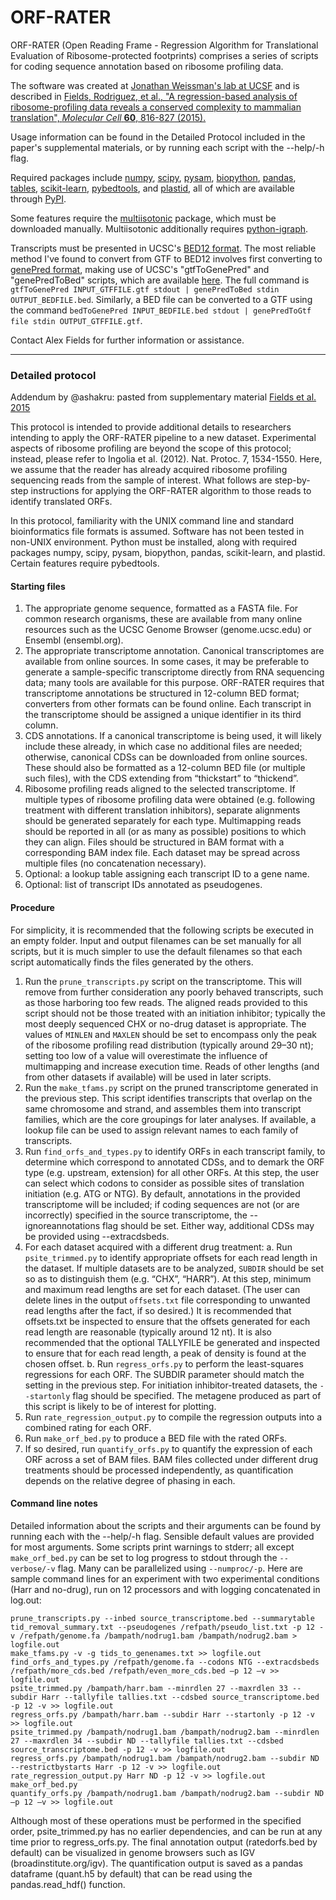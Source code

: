 # ORF-RATER
ORF-RATER (Open Reading Frame - Regression Algorithm for Translational Evaluation of Ribosome-protected footprints) comprises a series of scripts for coding sequence annotation based on ribosome profiling data.

The software was created at [Jonathan Weissman's lab at UCSF](http://weissmanlab.ucsf.edu/) and is described in [Fields, Rodriguez, et al., "A regression-based analysis of ribosome-profiling data reveals a conserved complexity to mammalian translation", *Molecular Cell* **60**, 816-827 (2015).](http://dx.doi.org/10.1016/j.molcel.2015.11.013)

Usage information can be found in the Detailed Protocol included in the paper's supplemental materials, or by running each script with the --help/-h flag.

Required packages include [numpy](http://www.numpy.org), [scipy](http://www.scipy.org), [pysam](https://github.com/pysam-developers/pysam), [biopython](http://www.biopython.org), [pandas](http://pandas.pydata.org/), [tables](http://www.pytables.org/), [scikit-learn](http://scikit-learn.org/), [pybedtools](https://pythonhosted.org/pybedtools/), and [plastid](https://pypi.python.org/pypi/plastid), all of which are available through [PyPI](https://pypi.python.org/pypi).

Some features require the [multiisotonic](https://github.com/alexfields/multiisotonic) package, which must be downloaded manually. Multiisotonic additionally requires [python-igraph](https://github.com/igraph/python-igraph).

Transcripts must be presented in UCSC's [BED12 format](https://genome.ucsc.edu/FAQ/FAQformat.html#format1). The most reliable method I've found to convert from GTF to BED12 involves first converting to [genePred format](https://genome.ucsc.edu/FAQ/FAQformat.html#format9), making use of UCSC's "gtfToGenePred" and "genePredToBed" scripts, which are available [here](http://hgdownload.cse.ucsc.edu/admin/exe/linux.x86_64/). The full command is `gtfToGenePred INPUT_GTFFILE.gtf stdout | genePredToBed stdin OUTPUT_BEDFILE.bed`. Similarly, a BED file can be converted to a GTF using the command `bedToGenePred INPUT_BEDFILE.bed stdout | genePredToGtf file stdin OUTPUT_GTFFILE.gtf`.

Contact Alex Fields for further information or assistance.

---
### Detailed protocol
Addendum by @ashakru: pasted from supplementary material [Fields et al. 2015](http://dx.doi.org/10.1016/j.molcel.2015.11.013)

This protocol is intended to provide additional details to researchers intending to apply the ORF-RATER pipeline to a new dataset. Experimental aspects of ribosome profiling are beyond the scope of this protocol; instead, please refer to Ingolia et al. (2012). Nat. Protoc. 7, 1534-1550. Here, we assume that the reader has already acquired ribosome profiling sequencing reads from the sample of interest. What follows are step-by-step instructions for applying the ORF-RATER algorithm to those reads to identify translated ORFs.

In this protocol, familiarity with the UNIX command line and standard bioinformatics file formats is assumed. Software has not been tested in non-UNIX environment. Python must be installed, along with required packages numpy, scipy, pysam, biopython, pandas, scikit-learn, and plastid. Certain features require pybedtools.

#### Starting files
1.	The appropriate genome sequence, formatted as a FASTA file. For common research organisms, these are available from many online resources such as the UCSC Genome Browser (genome.ucsc.edu) or Ensembl (ensembl.org).
2.	The appropriate transcriptome annotation. Canonical transcriptomes are available from online sources. In some cases, it may be preferable to generate a sample-specific transcriptome directly from RNA sequencing data; many tools are available for this purpose. ORF-RATER requires that transcriptome annotations be structured in 12-column BED format; converters from other formats can be found online. Each transcript in the transcriptome should be assigned a unique identifier in its third column.
3.	CDS annotations. If a canonical transcriptome is being used, it will likely include these already, in which case no additional files are needed; otherwise, canonical CDSs can be downloaded from online sources. These should also be formatted as a 12-column BED file (or multiple such files), with the CDS extending from “thickstart” to “thickend”.
4.	Ribosome profiling reads aligned to the selected transcriptome. If multiple types of ribosome profiling data were obtained (e.g. following treatment with different translation inhibitors), separate alignments should be generated separately for each type. Multimapping reads should be reported in all (or as many as possible) positions to which they can align. Files should be structured in BAM format with a corresponding BAM index file. Each dataset may be spread across multiple files (no concatenation necessary).
5.	Optional: a lookup table assigning each transcript ID to a gene name.
6.	Optional: list of transcript IDs annotated as pseudogenes.

#### Procedure
For simplicity, it is recommended that the following scripts be executed in an empty folder. Input and output filenames can be set manually for all scripts, but it is much simpler to use the default filenames so that each script automatically finds the files generated by the others.
1.	Run the `prune_transcripts.py` script on the transcriptome. This will remove from further consideration any poorly behaved transcripts, such as those harboring too few reads. The aligned reads provided to this script should not be those treated with an initiation inhibitor; typically the most deeply sequenced CHX or no-drug dataset is appropriate. The values of `MINLEN` and `MAXLEN` should be set to encompass only the peak of the ribosome profiling read distribution (typically around 29–30 nt); setting too low of a value will overestimate the influence of multimapping and increase execution time. Reads of other lengths (and from other datasets if available) will be used in later scripts.
2.	Run the `make_tfams.py` script on the pruned transcriptome generated in the previous step. This script identifies transcripts that overlap on the same chromosome and strand, and assembles them into transcript families, which are the core groupings for later analyses. If available, a lookup file can be used to assign relevant names to each family of transcripts.
3.	Run `find_orfs_and_types.py` to identify ORFs in each transcript family, to determine which correspond to annotated CDSs, and to demark the ORF type (e.g. upstream, extension) for all other ORFs. At this step, the user can select which codons to consider as possible sites of translation initiation (e.g. ATG or NTG). By default, annotations in the provided transcriptome will be included; if coding sequences are not (or are incorrectly) specified in the source transcriptome, the --ignoreannotations flag should be set. Either way, additional CDSs may be provided using --extracdsbeds.
4.	For each dataset acquired with a different drug treatment:
a.	Run `psite_trimmed.py` to identify appropriate offsets for each read length in the dataset. If multiple datasets are to be analyzed, `SUBDIR` should be set so as to distinguish them (e.g. “CHX”, “HARR”). At this step, minimum and maximum read lengths are set for each dataset. (The user can delete lines in the output `offsets.txt` file corresponding to unwanted read lengths after the fact, if so desired.) It is recommended that offsets.txt be inspected to ensure that the offsets generated for each read length are reasonable (typically around 12 nt). It is also recommended that the optional TALLYFILE be generated and inspected to ensure that for each read length, a peak of density is found at the chosen offset.
b.	Run `regress_orfs.py` to perform the least-squares regressions for each ORF. The SUBDIR parameter should match the setting in the previous step. For initiation inhibitor-treated datasets, the `--startonly` flag should be specified. The metagene produced as part of this script is likely to be of interest for plotting.
5.	Run `rate_regression_output.py` to compile the regression outputs into a combined rating for each ORF.
6.	Run `make_orf_bed.py` to produce a BED file with the rated ORFs.
7.	If so desired, run `quantify_orfs.py` to quantify the expression of each ORF across a set of BAM files. BAM files collected under different drug treatments should be processed independently, as quantification depends on the relative degree of phasing in each.

#### Command line notes
Detailed information about the scripts and their arguments can be found by running each with the --help/-h flag. Sensible default values are provided for most arguments. Some scripts print warnings to stderr; all except `make_orf_bed.py` can be set to log progress to stdout through the `--verbose/-v` flag. Many can be parallelized using `--numproc/-p`. Here are sample command lines for an experiment with two experimental conditions (Harr and no-drug), run on 12 processors and with logging concatenated in log.out:

```
prune_transcripts.py --inbed source_transcriptome.bed --summarytable tid_removal_summary.txt --pseudogenes /refpath/pseudo_list.txt -p 12 -v /refpath/genome.fa /bampath/nodrug1.bam /bampath/nodrug2.bam > logfile.out
make_tfams.py -v -g tids_to_genenames.txt >> logfile.out
find_orfs_and_types.py /refpath/genome.fa --codons NTG --extracdsbeds /refpath/more_cds.bed /refpath/even_more_cds.bed –p 12 –v >> logfile.out
psite_trimmed.py /bampath/harr.bam --minrdlen 27 --maxrdlen 33 --subdir Harr --tallyfile tallies.txt --cdsbed source_transcriptome.bed -p 12 -v >> logfile.out
regress_orfs.py /bampath/harr.bam --subdir Harr --startonly -p 12 -v >> logfile.out
psite_trimmed.py /bampath/nodrug1.bam /bampath/nodrug2.bam --minrdlen 27 --maxrdlen 34 --subdir ND --tallyfile tallies.txt --cdsbed source_transcriptome.bed -p 12 -v >> logfile.out
regress_orfs.py /bampath/nodrug1.bam /bampath/nodrug2.bam --subdir ND --restrictbystarts Harr -p 12 -v >> logfile.out
rate_regression_output.py Harr ND -p 12 -v >> logfile.out
make_orf_bed.py
quantify_orfs.py /bampath/nodrug1.bam /bampath/nodrug2.bam --subdir ND –p 12 –v >> logfile.out
```

Although most of these operations must be performed in the specified order, psite_trimmed.py has no earlier dependencies, and can be run at any time prior to regress_orfs.py. The final annotation output (ratedorfs.bed by default) can be visualized in genome browsers such as IGV (broadinstitute.org/igv). The quantification output is saved as a pandas dataframe (quant.h5 by default) that can be read using the pandas.read_hdf() function.
